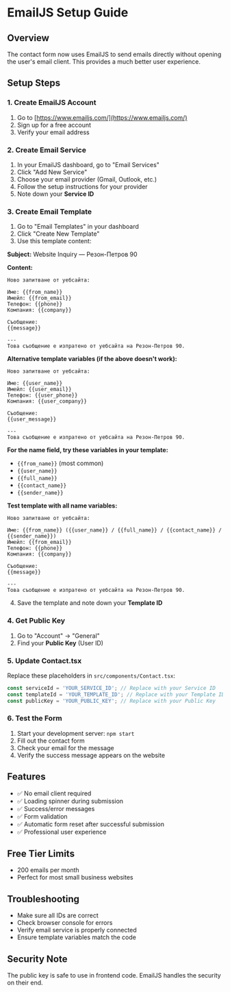 # EmailJS Setup Guide

## Overview
The contact form now uses EmailJS to send emails directly without opening the user's email client. This provides a much better user experience.

## Setup Steps

### 1. Create EmailJS Account
1. Go to [https://www.emailjs.com/](https://www.emailjs.com/)
2. Sign up for a free account
3. Verify your email address

### 2. Create Email Service
1. In your EmailJS dashboard, go to "Email Services"
2. Click "Add New Service"
3. Choose your email provider (Gmail, Outlook, etc.)
4. Follow the setup instructions for your provider
5. Note down your **Service ID**

### 3. Create Email Template
1. Go to "Email Templates" in your dashboard
2. Click "Create New Template"
3. Use this template content:

**Subject:** Website Inquiry — Резон-Петров 90

**Content:**
```
Ново запитване от уебсайта:

Име: {{from_name}}
Имейл: {{from_email}}
Телефон: {{phone}}
Компания: {{company}}

Съобщение:
{{message}}

---
Това съобщение е изпратено от уебсайта на Резон-Петров 90.
```

**Alternative template variables (if the above doesn't work):**
```
Ново запитване от уебсайта:

Име: {{user_name}}
Имейл: {{user_email}}
Телефон: {{user_phone}}
Компания: {{user_company}}

Съобщение:
{{user_message}}

---
Това съобщение е изпратено от уебсайта на Резон-Петров 90.
```

**For the name field, try these variables in your template:**
- `{{from_name}}` (most common)
- `{{user_name}}`
- `{{full_name}}`
- `{{contact_name}}`
- `{{sender_name}}`

**Test template with all name variables:**
```
Ново запитване от уебсайта:

Име: {{from_name}} ({{user_name}} / {{full_name}} / {{contact_name}} / {{sender_name}})
Имейл: {{from_email}}
Телефон: {{phone}}
Компания: {{company}}

Съобщение:
{{message}}

---
Това съобщение е изпратено от уебсайта на Резон-Петров 90.
```

4. Save the template and note down your **Template ID**

### 4. Get Public Key
1. Go to "Account" → "General"
2. Find your **Public Key** (User ID)

### 5. Update Contact.tsx
Replace these placeholders in `src/components/Contact.tsx`:

```typescript
const serviceId = 'YOUR_SERVICE_ID'; // Replace with your Service ID
const templateId = 'YOUR_TEMPLATE_ID'; // Replace with your Template ID  
const publicKey = 'YOUR_PUBLIC_KEY'; // Replace with your Public Key
```

### 6. Test the Form
1. Start your development server: `npm start`
2. Fill out the contact form
3. Check your email for the message
4. Verify the success message appears on the website

## Features
- ✅ No email client required
- ✅ Loading spinner during submission
- ✅ Success/error messages
- ✅ Form validation
- ✅ Automatic form reset after successful submission
- ✅ Professional user experience

## Free Tier Limits
- 200 emails per month
- Perfect for most small business websites

## Troubleshooting
- Make sure all IDs are correct
- Check browser console for errors
- Verify email service is properly connected
- Ensure template variables match the code

## Security Note
The public key is safe to use in frontend code. EmailJS handles the security on their end.
